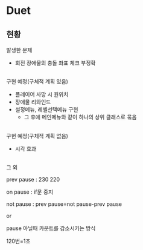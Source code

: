 ﻿# Duet

##

## 현황

발생한 문제

* 회전 장애물의 충돌 좌표 체크 부정확

##

구현 예정(구체적 계획 있음)

* 플레이어 사망 시 원위치
* 장애물 리와인드
* 설정메뉴, 레벨선택메뉴 구현
    * 그 후에 메인메뉴와 같이 하나의 상위 클래스로 묶음

##

구현 예정(구체적 계획 없음)

* 시각 효과

##

그 외




prev pause : 230 220

on pause : if문 중지

not pause : prev pause=not pause-prev pause

or

pause 아닐때 카운트를 감소시키는 방식

120번=1초
